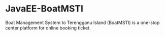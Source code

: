 # JavaEE-BoatMSTI
Boat Management System to Terengganu Island (BoatMSTI) is a one-stop center platform for online booking ticket.
